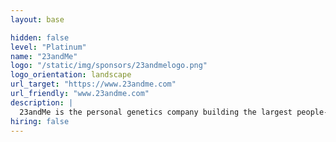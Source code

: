 ```yaml
---
layout: base

hidden: false
level: "Platinum"
name: "23andMe"
logo: "/static/img/sponsors/23andmelogo.png"
logo_orientation: landscape
url_target: "https://www.23andme.com"
url_friendly: "www.23andme.com"
description: |
  23andMe is the personal genetics company building the largest people-powered platform for health, ancestry and drug discovery. We hope to empower people through access and understanding of their genetic data. Knowing your genetic health information will help you make better decisions.  23andMe is the only company in the world built to power global genetic research and translate the information into novel discoveries and therapeutics -- all with the power of consumer participation.
hiring: false
---
```

